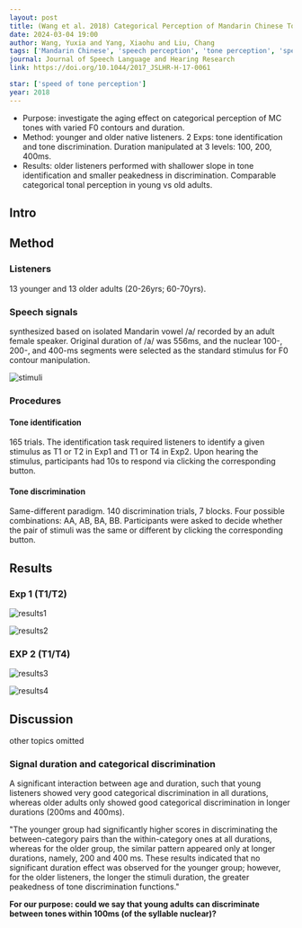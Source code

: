 ```yaml
---
layout: post
title: (Wang et al. 2018) Categorical Perception of Mandarin Chinese Tones 1-2 and Tones 1-4 - Effects of Aging and Signal Duration
date: 2024-03-04 19:00
author: Wang, Yuxia and Yang, Xiaohu and Liu, Chang
tags: ['Mandarin Chinese', 'speech perception', 'tone perception', 'speech rate']
journal: Journal of Speech Language and Hearing Research
link: https://doi.org/10.1044/2017_JSLHR-H-17-0061

star: ['speed of tone perception']
year: 2018
---
```


- Purpose: investigate the aging effect on categorical perception of MC tones with varied F0 contours and duration.
- Method: younger and older native listeners. 2 Exps: tone identification and tone discrimination. Duration manipulated at 3 levels: 100, 200, 400ms. 
- Results: older listeners performed with shallower slope  in tone identification and smaller peakedness in discrimination. Comparable categorical tonal perception in young vs old adults.

## Intro

## Method

### Listeners

13 younger and 13 older adults (20-26yrs; 60-70yrs).

### Speech signals

synthesized based on isolated Mandarin vowel /a/ recorded by an adult female speaker. Original duration of /a/ was 556ms, and the nuclear 100-, 200-, and 400-ms segments were selected as the standard stimulus for F0 contour manipulation. 

![stimuli](/reading-notes/img/articles-phd/wang-2018-1.png)

### Procedures

#### Tone identification

165 trials. The identification task required listeners to identify a given stimulus as T1 or T2 in Exp1 and T1 or T4 in Exp2. Upon hearing the stimulus, participants had 10s to respond via clicking the corresponding button. 

#### Tone discrimination

Same-different paradigm. 140 discrimination trials, 7 blocks. Four possible combinations: AA, AB, BA, BB. Participants were asked to decide whether the pair of stimuli was the same or different by clicking the corresponding button. 

## Results

### Exp 1 (T1/T2)

![results1](/reading-notes/img/articles-phd/wang-2018-2.png)

![results2](/reading-notes/img/articles-phd/wang-2018-3.png)

### EXP 2 (T1/T4)

![results3](/reading-notes/img/articles-phd/wang-2018-4.png)

![results4](/reading-notes/img/articles-phd/wang-2018-5.png)

## Discussion

other topics omitted

### Signal duration and categorical discrimination

A significant interaction between age and duration, such that young listeners showed very good categorical discrimination in all durations, whereas older adults only showed good categorical discrimination in longer durations (200ms and 400ms). 

"The younger group had significantly higher scores in discriminating the between-category pairs than the within-category ones at all durations, whereas for the older group, the similar pattern appeared only at longer durations, namely, 200 and 400 ms. These results indicated that no significant duration effect was observed for the younger group; however, for the older listeners, the longer the stimuli duration, the greater peakedness of tone discrimination functions."

**For our purpose: could we say that young adults can discriminate between tones within 100ms (of the syllable nuclear)?**